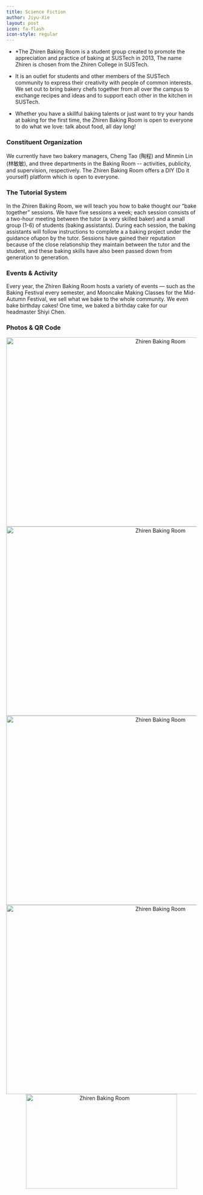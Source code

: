 ```yaml
---
title: Science Fiction
author: Jiyu-Xie
layout: post
icon: fa-flash
icon-style: regular
---
```


* *The Zhiren Baking Room is a student group created to promote the appreciation and practice of baking at SUSTech in 2013, The name Zhiren is chosen from the Zhiren College in SUSTech. 

* It is an outlet for students and other members of the SUSTech community to express their creativity with people of common interests. We set out to bring bakery chefs together from all over the campus to exchange recipes and ideas and to support each other in the kitchen in SUSTech. 

* Whether you have a skillful baking talents or just want to try your hands at baking for the first time, the Zhiren Baking Room is open to everyone to do what we love: talk about food, all day long!

### Constituent Organization ###

We currently have two bakery managers, Cheng Tao (陶程) and Minmin Lin (林敏敏), and three departments in the Baking Room -- activities, publicity, and supervision, respectively. The Zhiren Baking Room offers a DIY (Do it yourself) platform which is open to everyone. 
	
### The Tutorial System ###

In the Zhiren Baking Room, we will teach you how to bake thought our “bake together” sessions. We have five sessions a week; each session consists of a two-hour meeting between the tutor (a very skilled baker) and a small group (1-6) of students (baking assistants). During each session, the baking assistants will follow instructions to complete a a baking project under the guidance ofupon by  the tutor. Sessions have gained their reputation because of the close relationship they maintain between the tutor and the student, and these baking skills have also been passed down from generation to generation. 
	
### Events & Activity ###

Every year, the Zhiren Baking Room hosts a variety of events — such as the Baking Festival every semester,  and Mooncake Making Classes for the Mid-Autumn Festival, we sell what we bake to the whole community. We even bake birthday cakes! One time, we baked a birthday cake for our headmaster Shiyi Chen.
	
### Photos & QR Code ###

<div  align="center">    
	<img src="{{ 'assets/images/fulls/greatSciFi_LiuCixin_pic.jpg' | relative_url }}"  width = "800" height = "500" alt="Zhiren Baking Room" />
	<img src="{{ 'assets/images/fulls/interest_birthdayCake02_pic.jpg' | relative_url }}"  width = "800" height = "500" alt="Zhiren Baking Room" />
	<img src="{{ 'assets/images/fulls/interest_moonCake_pic.jpg' | relative_url }}"  width = "800" height = "500" alt="Zhiren Baking Room" />
	<img src="{{ 'assets/images/fulls/interest_fruitCake_pic.jpg' | relative_url }}"  width = "800" height = "500" alt="Zhiren Baking Room" />
	<img src="{{ 'assets/images/fulls/interest_bakeQRCode_pic.jpg' | relative_url }}"  width = "400" height = "250" alt="Zhiren Baking Room" />
</div>